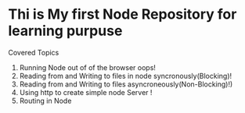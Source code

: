 <h1>Thi is My first Node Repository for learning purpuse</h1>
<p>Covered Topics</p>
<ol>
  <li>Running Node out of of the browser oops!</li>
  <li>Reading from and Writing to files in node syncronously(Blocking)!</li>
  <li>Reading from and Writing to files asyncroneously(Non-Blocking)!)</li>
  <li>Using http to create simple node Server !</li>
  <li>Routing in Node</li>
</ol>